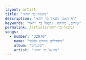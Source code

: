 ```yaml
---
layout: artist
title: "נתנאל בר יוחאי"
description: "דף האמן נתנאל בר יוחאי"
keywords: "שירים, מוזיקה, נתנאל בר יוחאי"
permalink: /artists/נתנאל-בר-יוחאי/
songs:
  - number: "32970"
    name: "מתחילים מחדש קאבר"
    album: "סינגלים"
    artist: "נתנאל בר יוחאי"
---
```

